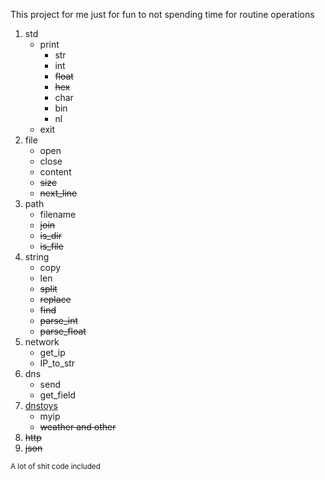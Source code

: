 This project for me just for fun to not spending time for routine operations

1. std
   - print
     - str
     - int
     - ~~float~~
     - ~~hex~~
     - char
     - bin
     - nl
   - exit
2. file
   - open
   - close
   - content
   - ~~size~~
   - ~~next_line~~
3. path
   - filename
   - ~~join~~
   - ~~is_dir~~
   - ~~is_file~~
4. string
   - copy
   - len
   - ~~split~~
   - ~~replace~~
   - ~~find~~
   - ~~parse_int~~
   - ~~parse_float~~
5. network
   - get_ip
   - IP_to_str
6. dns
   - send
   - get_field
7. [dnstoys](https://www.dns.toys/)
   - myip
   - ~~weather and other~~
8. ~~http~~
9. ~~json~~

<sup>A lot of shit code included</sup>
